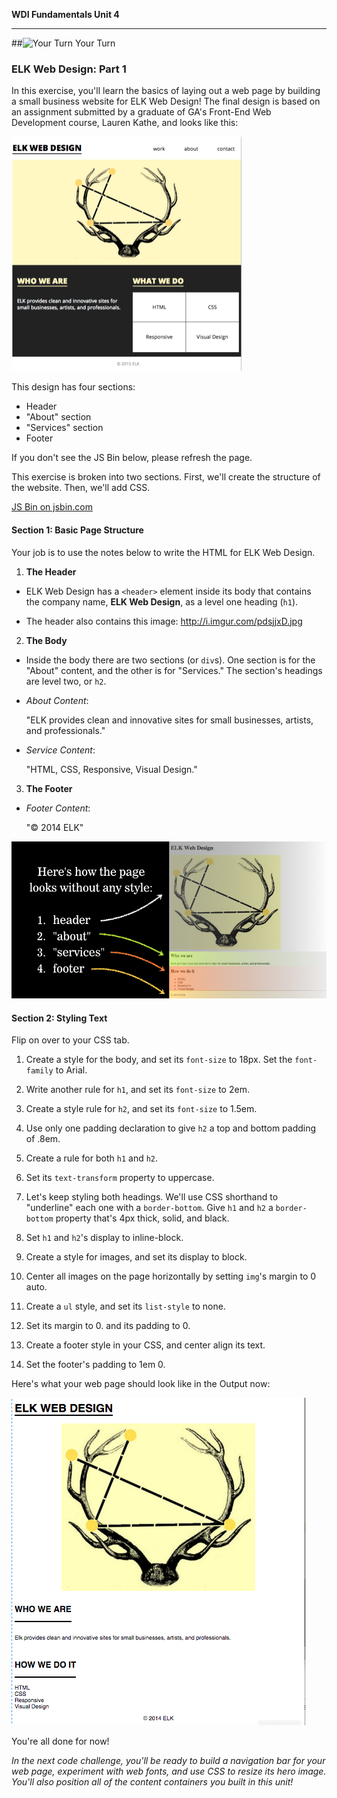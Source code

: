 **WDI Fundamentals Unit 4**

---

##![Your Turn](../assets/exercise.png) Your Turn

### ELK Web Design: Part 1

In this exercise, you'll learn the basics of laying out a web page by building a small business website for ELK Web Design! The final design is based on an assignment submitted by a graduate of GA's Front-End Web Development course, Lauren Kathe, and looks like this:

![](../assets/elkwebdesign/elkwebdesign.png)

This design has four sections:

* Header
* "About" section
* "Services" section
* Footer

If you don't see the JS Bin below, please refresh the page.

This exercise is broken into two sections. First, we'll create the structure of the website. Then, we'll add CSS. 

<a class="jsbin-embed" href="http://jsbin.com/guviweg/embed?html&height=600px">JS Bin on jsbin.com</a><script src="http://static.jsbin.com/js/embed.min.js?3.35.12"></script>

#### Section 1: Basic Page Structure
Your job is to use the notes below to write the HTML for ELK Web Design.

1) **The Header**
  * ELK Web Design has a `<header>` element inside its body that contains the company name, **ELK Web Design**, as a level one heading (`h1`).

  * The header also contains this image: http://i.imgur.com/pdsjjxD.jpg

2) **The Body**
  * Inside the body there are two sections (or `div`s). One section is for the "About" content, and the other is for "Services." The section's headings are level two, or `h2`.

  * _About Content_:

    "ELK provides clean and innovative sites for small businesses, artists, and professionals."

  * _Service Content_:

    "HTML, CSS, Responsive, Visual Design."

3) **The Footer**
  
  * _Footer Content_:

    "&copy; 2014 ELK"

![](../assets/elkwebdesign/elkheader.png)

#### Section 2: Styling Text

Flip on over to your CSS tab.

1) Create a style for the body, and set its `font-size` to 18px. Set the `font-family` to Arial.

2) Write another rule for `h1`, and set its `font-size` to 2em.

3) Create a style rule for `h2`, and set its `font-size` to 1.5em.

4) Use only one padding declaration to give `h2` a top and bottom padding of .8em.

5) Create a rule for both `h1` and `h2`.

6) Set its `text-transform` property to uppercase.

7) Let's keep styling both headings. We'll use CSS shorthand to "underline" each one with a `border-bottom`. Give `h1` and `h2` a `border-bottom` property that's 4px thick, solid, and black.

8) Set `h1` and `h2`'s display to inline-block.

9) Create a style for images, and set its display to block.

10) Center all images on the page horizontally by setting `img`'s margin to 0 auto.

11) Create a `ul` style, and set its `list-style` to none.

12) Set its margin to 0. and its padding to 0.

13) Create a footer style in your CSS, and center align its text.

14) Set the footer's padding to 1em 0.

Here's what your web page should look like in the Output now:

![](/assets/elkwebdesign/elkchapter5.png)

You're all done for now!

*In the next code challenge, you'll be ready to build a navigation bar for your web page, experiment with web fonts, and use CSS to resize its hero image. You'll also position all of the content containers you built in this unit!*

